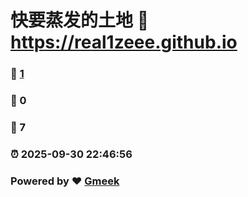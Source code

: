 # 快要蒸发的土地 :link: https://real1zeee.github.io 
### :page_facing_up: [1](https://real1zeee.github.io/tag.html) 
### :speech_balloon: 0 
### :hibiscus: 7 
### :alarm_clock: 2025-09-30 22:46:56 
### Powered by :heart: [Gmeek](https://github.com/Meekdai/Gmeek)
